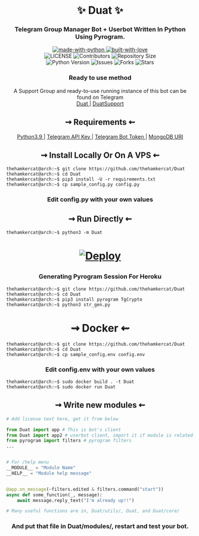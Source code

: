 <h1 align="center"> 
    ✨ Duat ✨ 
</h1>

<h3 align="center"> 
    Telegram Group Manager Bot + Userbot Written In Python Using Pyrogram.
</h3>

<p align="center">
    <a href="https://python.org">
        <img src="http://forthebadge.com/images/badges/made-with-python.svg" alt="made-with-python">
    </a>
    <a href="https://GitHub.com/TheHamkerCat">
        <img src="http://ForTheBadge.com/images/badges/built-with-love.svg" alt="built-with-love">
    </a> <br>
    <img src="https://img.shields.io/github/license/thehamkercat/Duat?style=for-the-badge&logo=appveyor" alt="LICENSE">
    <img src="https://img.shields.io/github/contributors/thehamkercat/Duat?style=for-the-badge&logo=appveyor" alt="Contributors">
    <img src="https://img.shields.io/github/repo-size/thehamkercat/Duat?style=for-the-badge&logo=appveyor" alt="Repository Size"> <br>
    <img src="https://img.shields.io/badge/python-3.9-green?style=for-the-badge&logo=appveyor" alt="Python Version">
    <img src="https://img.shields.io/github/issues/thehamkercat/Duat?style=for-the-badge&logo=appveyor" alt="Issues">
    <img src="https://img.shields.io/github/forks/thehamkercat/Duat?style=for-the-badge&logo=appveyor" alt="Forks">
    <img src="https://img.shields.io/github/stars/thehamkercat/Duat?style=for-the-badge&logo=appveyor" alt="Stars">
</p>

<h3 align="center"> 
    Ready to use method
</h3>

<p align="center">
    A Support Group and ready-to-use running instance of this bot can be found on Telegram <br>
    <a href="https://t.me/Duat"> Duat </a> | 
    <a href="https://t.me/Duatsupport"> DuatSupport </a>
</p>

<h2 align="center"> 
   ⇝ Requirements ⇜
</h2>

<p align="center">
    <a href="https://www.python.org/downloads/release/python-390/"> Python3.9 </a> |
    <a href="https://docs.pyrogram.org/intro/setup#api-keys"> Telegram API Key </a> |
    <a href="https://t.me/botfather"> Telegram Bot Token </a> | 
    <a href="https://telegra.ph/How-To-get-Mongodb-URI-04-06"> MongoDB URI </a>
</p>

<h2 align="center"> 
   ⇝ Install Locally Or On A VPS ⇜
</h2>

```console
thehamkercat@arch:~$ git clone https://github.com/thehamkercat/Duat
thehamkercat@arch:~$ cd Duat
thehamkercat@arch:~$ pip3 install -U -r requirements.txt
thehamkercat@arch:~$ cp sample_config.py config.py
```
 
<h3 align="center"> 
    Edit <b>config.py</b> with your own values
</h3>

<h2 align="center"> 
   ⇝ Run Directly ⇜
</h2>

```console
thehamkercat@arch:~$ python3 -m Duat
```

<h1>
    <p align="center">
        <a href="https://heroku.com/deploy?template=https://github.com/thehamkercat/Duat">
            <img src="https://www.herokucdn.com/deploy/button.svg" alt="Deploy">
        </a>
    </p>
</h1>

<h3 align="center"> 
   Generating Pyrogram Session For Heroku
</h3>

```console
thehamkercat@arch:~$ git clone https://github.com/thehamkercat/Duat
thehamkercat@arch:~$ cd Duat
thehamkercat@arch:~$ pip3 install pyrogram TgCrypto
thehamkercat@arch:~$ python3 str_gen.py
```

<h1 align="center"> 
   ⇝ Docker ⇜
</h1>

```console
thehamkercat@arch:~$ git clone https://github.com/thehamkercat/Duat
thehamkercat@arch:~$ cd Duat
thehamkercat@arch:~$ cp sample_config.env config.env
```

<h3 align="center"> 
    Edit <b> config.env </b> with your own values
</h3>

```console
thehamkercat@arch:~$ sudo docker build . -t Duat
thehamkercat@arch:~$ sudo docker run Duat
```

<h2 align="center"> 
   ⇝ Write new modules ⇜
</h2>

```py
# Add license text here, get it from below

from Duat import app # This is bot's client
from Duat import app2 # userbot client, import it if module is related to userbot
from pyrogram import filters # pyrogram filters
...


# For /help menu
__MODULE__ = "Module Name"
__HELP__ = "Module help message"


@app.on_message(~filters.edited & filters.command("start"))
async def some_function(_, message):
    await message.reply_text("I'm already up!!")

# Many useful functions are in, Duat/utils/, Duat, and Duat/core/
```

<h3 align="center"> 
   And put that file in Duat/modules/, restart and test your bot.
</h3>
